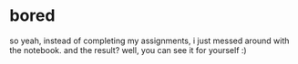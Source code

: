 # bored
so yeah, instead of completing my assignments, i just messed around with the notebook. and the result? well, you can see it for yourself :)

